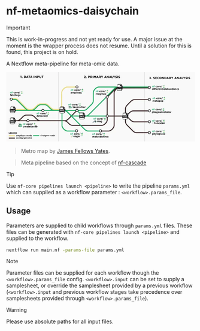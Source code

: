 # nf-metaomics-daisychain

> [!IMPORTANT]
> This is work-in-progress and not yet ready for use.
> A major issue at the moment is the wrapper process does not resume.
> Until a solution for this is found, this project is on hold.

A Nextflow meta-pipeline for meta-omic data.

![](docs/images/nf-metaomics-daisychain.png)

> Metro map by [James Fellows Yates](https://github.com/jfy133).

> Meta pipeline based on the concept of [nf-cascade](https://github.com/mahesh-panchal/nf-cascade)

> [!TIP]
> Use `nf-core pipelines launch <pipeline>` to write the pipeline `params.yml` which can
> supplied as a workflow parameter : `<workflow>.params_file`.

## Usage

Parameters are supplied to child workflows through `params.yml` files. These
files can be generated with `nf-core pipelines launch <pipeline>` and supplied to the workflow.

```bash
nextflow run main.nf -params-file params.yml
```

> [!NOTE]
> Parameter files can be supplied for each workflow though the `<workflow>.params_file` config.
> `<workflow>.input` can be set to supply a samplesheet, or override the samplesheet provided by
> a previous workflow (`<workflow>.input` and previous workflow stages take precedence over
> samplesheets provided through `<workflow>.params_file`).

> [!WARNING]
> Please use absolute paths for all input files.
